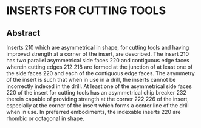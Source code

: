 # INSERTS FOR CUTTING TOOLS

## Abstract
Inserts 210 which are asymmetrical in shape, for cutting tools and having improved strength at a corner of the insert, are described. The insert 210 has two parallel asymmetrical side faces 220 and contiguous edge faces wherein cutting edges 212 218 are formed at the junction of at least one of the side faces 220 and each of the contiguous edge faces. The asymmetry of the insert is such that when in use in a drill, the inserts cannot be incorrectly indexed in the drill. At least one of the asymmetrical side faces 220 of the insert for cutting tools has an asymmetrical chip breaker 232 therein capable of providing strength at the corner 222,226 of the insert, especially at the corner of the insert which forms a center line of the drill when in use. In preferred embodiments, the indexable inserts 220 are rhombic or octagonal in shape.